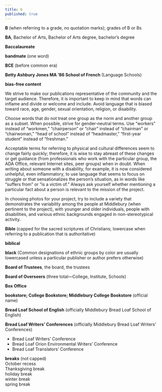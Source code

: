 ```yaml
---
title: b
published: true
---
```


**B** (when referring to a grade, no quotation marks); grades of B or Bs 

**BA**, Bachelor of Arts, Bachelor of Arts degree, bachelor’s degree 

**Baccalaureate**          

**bandmate** (one word)

**BCE** (before common era)

**Betty Ashbury Jones MA ’86 School of French** (Language Schools)

**bias-free content**

We strive to make our publications representative of the community and the target audience. Therefore, it is important to keep in mind that words can inflame and divide or welcome and include. Avoid language that is biased toward race, age, gender, sexual orientation, religion, or disability.

Choose words that do not treat one group as the norm and another group as a subset. When possible, strive for gender-neutral terms. Use “workers” instead of “workmen,” “chairperson” or “chair” instead of “chairman” or “chairwoman,” “head of school” instead of “headmaster,” “first-year student” instead of “freshman.”

Acceptable terms for referring to physical and cultural differences seem to change fairly quickly; therefore, it is wise to stay abreast of these changes or get guidance (from professionals who work with the particular group, the ADA Office, relevant Internet sites, peer groups) when in doubt. When writing about someone with a disability, for example, it is now considered unhelpful, even inflammatory, to use language that seems to focus on struggle or that sensationalizes the person’s situation, as in words like “suffers from” or “is a victim of.” Always ask yourself whether mentioning a particular fact about a person is relevant to the mission of the project.

In choosing photos for your project, try to include a variety that demonstrates the variability among the people at Middlebury (when pertinent to the project), with younger and older individuals, people with disabilities, and various ethnic backgrounds engaged in non-stereotypical activity.

**Bible** (capped for the sacred scriptures of Christians; lowercase when referring to a publication that is authoritative)

**biblical**

**black** (Common designations of ethnic groups by color are usually lowercased unless a particular publisher or author prefers otherwise)

**Board of Trustees**, the board, the trustees

**Board of Overseers** (three total—College, Institute, Schools)

**Box Office**

**bookstore; College Bookstore; Middlebury College Bookstore** (official name)

**Bread Loaf School of English** (officially Middlebury Bread Loaf School of English)

**Bread Loaf Writers’ Conferences** (officially Middlebury Bread Loaf Writers’ Conferences)

* Bread Loaf Writers’ Conference
* Bread Loaf Orion Environmental Writers’ Conference
* Bread Loaf Translators’ Conference

**breaks** (not capped)  
October recess  
Thanksgiving break  
holiday break  
winter break  
spring break
